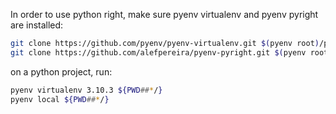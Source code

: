 In order to use python right, make sure pyenv virtualenv and pyenv pyright are installed:

```bash
git clone https://github.com/pyenv/pyenv-virtualenv.git $(pyenv root)/plugins/pyenv-virtualenv
git clone https://github.com/alefpereira/pyenv-pyright.git $(pyenv root)/plugins/pyenv-pyright
```

on a python project, run:

```bash
pyenv virtualenv 3.10.3 ${PWD##*/}
pyenv local ${PWD##*/}

```
